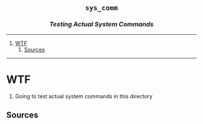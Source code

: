 <h2 align="center"><code> sys_comm </code></h2>
<h3 align="center"><i> Testing Actual System Commands  </i></h3>

----
1. [WTF](#wtf)
   1. [Sources](#sources)


----

# WTF 

1. Going to test actual system commands in this directory 

## Sources 

